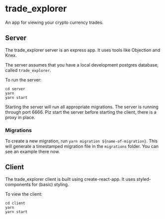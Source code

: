 # trade_explorer

An app for viewing your crypto currency trades.

## Server

The trade_explorer server is an express app. It uses tools like Objection and Knex.

The server assumes that you have a local development postgres database, called `trade_explorer`.

To run the server:

```
cd server
yarn
yarn start
```

Starting the server will run all appropriate migrations. The server is running through port 6666. Plz start the server before starting the client, there is a proxy in place.

### Migrations

To create a new migration, run `yarn migration ${name-of-migration}`. This will generate a timestamped migration file in the `migrations` folder. You can see an example there now.

## Client

The trade_explorer client is built using create-react-app. It uses styled-components for (basic) styling.

To view the client:

```
cd client
yarn
yarn start
```
